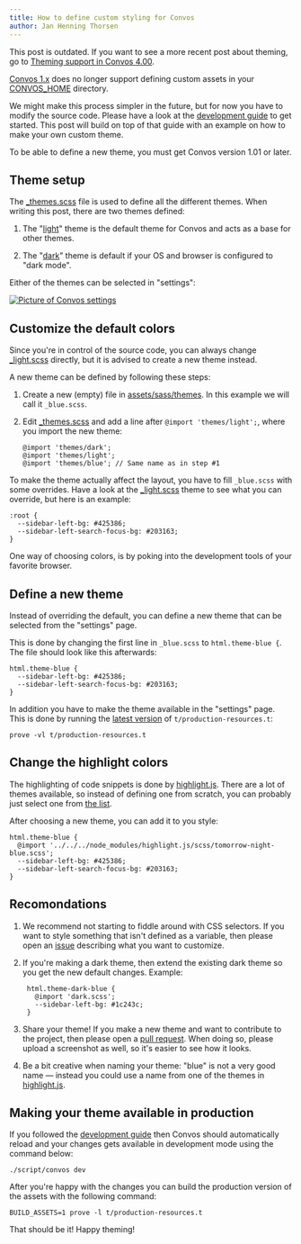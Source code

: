 ```yaml
---
title: How to define custom styling for Convos
author: Jan Henning Thorsen
---
```


This post is outdated. If you want to see a more recent post about theming,
go to [Theming support in Convos 4.00](/blog/2020/5/14/theming-support-in-4-point-oh).

<!--more-->

[Convos 1.x](/blog/2019/10/26/convos-one-point-oh) does no longer support
defining custom assets in your [CONVOS_HOME](/doc/config) directory.

We might make this process simpler in the future, but for now you have
to modify the source code. Please have a look at the
[development guide](/doc/develop) to get started. This post will
build on top of that guide with an example on how to make your own
custom theme.

To be able to define a new theme, you must get Convos version 1.01 or
later.

## Theme setup

The [_themes.scss](https://github.com/convos-chat/convos/blob/1.01/assets/sass/_themes.scss)
file is used to define all the different themes. When writing this post, there
are two themes defined:

1. The "[light](https://github.com/convos-chat/convos/blob/1.01/assets/sass/themes/_light.scss)"
   theme is the default theme for Convos and acts as a base for other themes.

2. The "[dark](https://github.com/convos-chat/convos/blob/1.01/assets/sass/themes/_dark.scss)"
   theme is default if your OS and browser is configured to "dark mode".

Either of the themes can be selected in "settings":

[![Picture of Convos settings](/screenshots/2019-11-02-settings.jpg)](/screenshots/2019-11-02-settings.jpg)

## Customize the default colors

Since you're in control of the source code, you can always change
[_light.scss](https://github.com/convos-chat/convos/blob/1.01/assets/sass/themes/_light.scss)
directly, but it is advised to create a new theme instead.

A new theme can be defined by following these steps:

1. Create a new (empty) file in [assets/sass/themes](https://github.com/convos-chat/convos/tree/1.01/assets/sass/themes).
   In this example we will call it `_blue.scss`.

2. Edit [_themes.scss](https://github.com/convos-chat/convos/blob/1.01/assets/sass/_themes.scss)
   and add a line after `@import 'themes/light';`, where you import the new theme:

       @import 'themes/dark';
       @import 'themes/light';
       @import 'themes/blue'; // Same name as in step #1

To make the theme actually affect the layout, you have to fill `_blue.scss` with
some overrides. Have a look at the
[_light.scss](https://github.com/convos-chat/convos/blob/1.01/assets/sass/themes/_light.scss)
theme to see what you can override, but here is an example:

    :root {
      --sidebar-left-bg: #425386;
      --sidebar-left-search-focus-bg: #203163;
    }

One way of choosing colors, is by poking into the development tools of your favorite
browser.

## Define a new theme

Instead of overriding the default, you can define a new theme that can be selected
from the "settings" page.

This is done by changing the first line in `_blue.scss` to `html.theme-blue {`.
The file should look like this afterwards:

    html.theme-blue {
      --sidebar-left-bg: #425386;
      --sidebar-left-search-focus-bg: #203163;
    }

In addition you have to make the theme available in the "settings" page.
This is done by running the [latest version](https://github.com/convos-chat/convos/issues/404)
of `t/production-resources.t`:

    prove -vl t/production-resources.t

## Change the highlight colors

The highlighting of code snippets is done by
[highlight.js](https://github.com/highlightjs/highlight.js). There are a lot of
themes available, so instead of defining one from scratch, you can probably
just select one from
[the list](https://github.com/highlightjs/highlight.js/tree/master/src/styles).

After choosing a new theme, you can add it to you style:

    html.theme-blue {
      @import '../../../node_modules/highlight.js/scss/tomorrow-night-blue.scss';
      --sidebar-left-bg: #425386;
      --sidebar-left-search-focus-bg: #203163;
    }

## Recomondations

1. We recommend not starting to fiddle around with CSS selectors. If you want
   to style something that isn't defined as a variable, then please open an
   [issue](https://github.com/convos-chat/convos/issues) describing what you
   want to customize.

2. If you're making a dark theme, then extend the existing dark theme so you
   get the new default changes. Example:

        html.theme-dark-blue {
          @import 'dark.scss';
          --sidebar-left-bg: #1c243c;
        }

3. Share your theme! If you make a new theme and want to contribute to the
   project, then please open a [pull request](https://github.com/convos-chat/convos/pulls).
   When doing so, please upload a screenshot as well, so it's easier to see
   how it looks.

4. Be a bit creative when naming your theme: "blue" is not a very good name
   &mdash; instead you could use a name from one of the themes in
   [highlight.js](https://github.com/highlightjs/highlight.js/tree/master/src/styles).

## Making your theme available in production

If you followed the [development guide](/doc/develop) then Convos should
automatically reload and your changes gets available in development mode
using the command below:

    ./script/convos dev

After you're happy with the changes you can build the production version
of the assets with the following command:

    BUILD_ASSETS=1 prove -l t/production-resources.t

That should be it! Happy theming!
